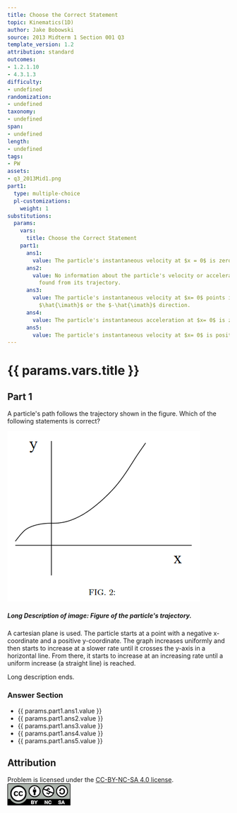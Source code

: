 ```yaml
---
title: Choose the Correct Statement
topic: Kinematics(1D)
author: Jake Bobowski
source: 2013 Midterm 1 Section 001 Q3
template_version: 1.2
attribution: standard
outcomes:
- 1.2.1.10
- 4.3.1.3
difficulty:
- undefined
randomization:
- undefined
taxonomy:
- undefined
span:
- undefined
length:
- undefined
tags:
- PW
assets:
- q3_2013Mid1.png
part1:
  type: multiple-choice
  pl-customizations:
    weight: 1
substitutions:
  params:
    vars:
      title: Choose the Correct Statement
    part1:
      ans1:
        value: The particle's instantaneous velocity at $x = 0$ is zero.
      ans2:
        value: No information about the particle's velocity or acceleration can be
          found from its trajectory.
      ans3:
        value: The particle's instantaneous velocity at $x= 0$ points in either the
          $\hat{\imath}$ or the $-\hat{\imath}$ direction.
      ans4:
        value: The particle's instantaneous acceleration at $x= 0$ is zero.
      ans5:
        value: The particle's instantaneous velocity at $x= 0$ is positive.
---
```

# {{ params.vars.title }}

## Part 1

A particle's path follows the trajectory shown in the figure. Which of the following statements is correct?

<img longdesc="Guide to writing alt-text.md#desc" alt="Figure of the particle's trajectory." src="q3_2013Mid1.png">

<div id="desc">
<h5>Long Description of image: Figure of the particle's trajectory.</h5>
A cartesian plane is used. The particle starts at a point with a negative x-coordinate and a positive y-coordinate. The graph increases uniformly and then starts to increase at a slower rate until it crosses the y-axis in a horizontal line. From there, it starts to increase at an increasing rate until a uniform increase (a straight line) is reached.
<p>Long description ends.</p>
<div>

### Answer Section

- {{ params.part1.ans1.value }}
- {{ params.part1.ans2.value }}
- {{ params.part1.ans3.value }}
- {{ params.part1.ans4.value }}
- {{ params.part1.ans5.value }}

## Attribution

Problem is licensed under the [CC-BY-NC-SA 4.0 license](https://creativecommons.org/licenses/by-nc-sa/4.0/).<br> ![The Creative Commons 4.0 license requiring attribution-BY, non-commercial-NC, and share-alike-SA license.](https://raw.githubusercontent.com/firasm/bits/master/by-nc-sa.png)